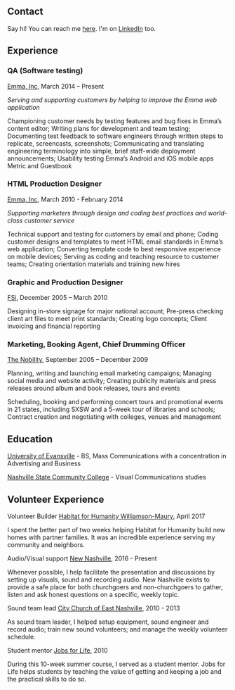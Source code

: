 ## Contact
Say hi! You can reach me [here](mailto:bfuzzell@gmail.com). I'm on [LinkedIn](https://www.linkedin.com/in/brianfuzzell/) too.

## Experience
### QA (Software testing)
[Emma, Inc](http://www.myemma.com), March 2014 – Present

_Serving and supporting customers by helping to improve the Emma web application_

Championing customer needs by testing features and bug fixes in Emma’s content editor; Writing plans for development and team testing; Documenting test feedback to software engineers through written steps to replicate, screencasts, screenshots; Communicating and translating engineering terminology into simple, brief staff-wide deployment announcements; Usability testing Emma’s Android and iOS mobile apps Metric and Guestbook

### HTML Production Designer
[Emma, Inc](http://www.myemma.com), March 2010 - February 2014

_Supporting marketers through design and coding best practices and world-class customer service_

Technical support and testing for customers by email and phone; Coding customer designs and templates to meet HTML email standards in Emma’s web application; Converting template code to best responsive experience on mobile devices; Serving as coding and teaching resource to customer teams; Creating orientation materials and training new hires

### Graphic and Production Designer
[FSi](http://www.myfsi.net), December 2005 – March 2010 

Designing in-store signage for major national account; Pre-press checking client art files to meet print standards; Creating logo concepts; Client invoicing and financial reporting
		
### Marketing, Booking Agent, Chief Drumming Officer
[The Nobility](http://www.thenobility.com/about), September 2005 – December 2009

Planning, writing and launching email marketing campaigns; Managing social media and website activity; Creating publicity materials and press releases around album and book releases, tours and events 

Scheduling, booking and performing concert tours and promotional events in 21 states, including SXSW and a 5-week tour of libraries and schools; Contract creation and negotiating with colleges, venues and management		
		
## Education
[University of Evansville](https://www.evansville.edu/) - BS, Mass Communications with a concentration in Advertising and Business

[Nashville State Community College](https://www.nscc.edu/) - Visual Communications studies 

## Volunteer Experience
Volunteer Builder
[Habitat for Humanity Williamson-Maury](https://hfhwm.org/), April 2017

I spent the better part of two weeks helping Habitat for Humanity build new homes with partner families. It was an incredible experience serving my community and neighbors.

Audio/Visual support
[New Nashville](http://www.newnashville.us/), 2016 - Present

Whenever possible, I help facilitate the presentation and discussions by setting up visuals, sound and recording audio. New Nashville exists to provide a safe place for both churchgoers and non-churchgoers to gather, listen and ask honest questions on a specific, weekly topic.

Sound team lead
[City Church of East Nashville](http://www.citychurcheast.org), 2010 - 2013

As sound team leader, I helped setup equipment, sound engineer and record audio; train new sound volunteers; and manage the weekly volunteer schedule.

Student mentor
[Jobs for Life](http://www.jobsforlife.org/), 2010

During this 10-week summer course, I served as a student mentor. Jobs for Life helps students by teaching the value of getting and keeping a job and the practical skills to do so.

